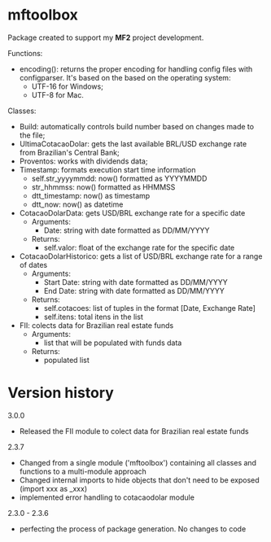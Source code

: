 # mftoolbox

Package created to support my **MF2** project development.

Functions:

* encoding(): returns the proper encoding for handling config files with configparser. It's based on the based on the operating system:
    * UTF-16 for Windows;
    * UTF-8 for Mac.

Classes:

* Build: automatically controls build number based on changes made to the file;
* UltimaCotacaoDolar: gets the last available BRL/USD exchange rate from Brazilian's Central Bank;
* Proventos: works with dividends data;
* Timestamp: formats execution start time information
    * self.str_yyyymmdd: now() formatted as YYYYMMDD
    * str_hhmmss: now() formatted as HHMMSS
    * dtt_timestamp: now() as timestamp
    * dtt_now: now() as datetime
* CotacaoDolarData: gets USD/BRL exchange rate for a specific date
    * Arguments:
        * Date: string with date formatted as DD/MM/YYYY
    * Returns:
        * self.valor: float of the exchange rate for the specific date
* CotacaoDolarHistorico: gets a list of USD/BRL exchange rate for a range of dates
    * Arguments:
        * Start Date: string with date formatted as DD/MM/YYYY
        * End Date: string with date formatted as DD/MM/YYYY
    * Returns:
        * self.cotacoes: list of tuples in the format [Date, Exchange Rate]
        * self.itens: total itens in the list
 * FII: colects data for Brazilian real estate funds
    * Arguments:
        * list that will be populated with funds data
    * Returns:
        * populated list
        

# Version history

3.0.0
* Released the FII module to colect data for Brazilian real estate funds

2.3.7
* Changed from a single module ('mftoolbox') containing all classes and functions to a multi-module approach
* Changed internal imports to hide objects that don't need to be exposed (import xxx as _xxx)
* implemented error handling to cotacaodolar module

2.3.0 - 2.3.6
* perfecting the process of package generation. No changes to code


